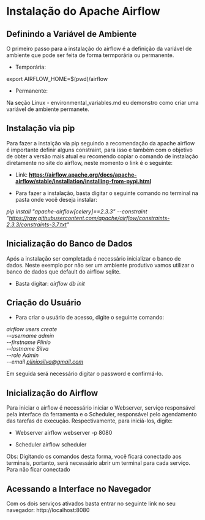 
# Instalação do Apache Airflow

## Definindo a Variável de Ambiente

O primeiro passo para a instalação do airflow é a definição da variável de ambiente que pode ser feita de forma termporária ou permanente.

* Temporária:

export AIRFLOW_HOME=$(pwd)/airflow

* Permanente: 

Na seção Linux - environmental_variables.md eu demonstro como criar uma variável de ambiente permanete.


## Instalação via pip

Para fazer a instalção via pip seguindo a recomendação da apache airflow é importante definir alguns constraint, para isso e também com o objetivo de obter a versão mais atual eu recomendo copiar o comando de instalação diretamente no site do airflow, neste momento o link é o seguinte:

* Link: **https://airflow.apache.org/docs/apache-airflow/stable/installation/installing-from-pypi.html**

* Para fazer a instalação, basta digitar o seguinte comando no terminal na pasta onde você deseja instalar:

*pip install "apache-airflow[celery]==2.3.3" --constraint "https://raw.githubusercontent.com/apache/airflow/constraints-2.3.3/constraints-3.7.txt"*


## Inicialização do Banco de Dados

Após a instalação ser completada é necessário inicializar o banco de dados. Neste exemplo por não ser um ambiente produtivo vamos utilizar o banco de dados que default do airflow sqlite.

* Basta digitar:
*airflow db init*


## Criação do Usuário

* Para criar o usuário de acesso, digite o seguinte comando:

*airflow users create \
    --username admin \
    --firstname Plinio \
    --lastname Silva \
    --role Admin \
    --email pliniosilva@gmail.com*

Em seguida será necessário digitar o password e confirmá-lo.


## Inicialização do Airflow

Para iniciar o airflow é necessário iniciar o Webserver, serviço responsável pela interface da ferramenta e o Scheduler, responsável pelo agendamento das tarefas de execução. Respectivamente, para iniciá-los, digite:

* Webserver
airflow webserver -p 8080

* Scheduler
airflow scheduler

Obs: Digitando os comandos desta forma, você ficará conectado aos terminais, portanto, será necessário abrir um terminal para cada serviço. Para não ficar conectado 

## Acessando a Interface no Navegador

Com os dois serviços ativados basta entrar no seguinte link no seu navegador: http://localhost:8080
